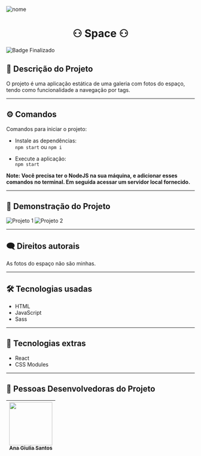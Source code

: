 ![nome](https://github.com/anagiulias/Space/assets/115855530/7fba7728-7adc-4c0e-bf70-ea9b261bd8e6)

# <h1 align="center"> ⚇ Space ⚇ </h1>
![Badge Finalizado](https://img.shields.io/badge/STATUS-CONCLUÍDO-<BRIGHTGREEN)

## 👋 Descrição do Projeto
O projeto é uma aplicação estática de uma galeria com fotos do espaço, tendo como funcionalidade a navegação por tags.

---

## ⚙️ Comandos
Comandos para iniciar o projeto: </br>
- Instale as dependências: </br>
`npm start` ou `npm i` </br>

- Execute a aplicação: </br>
`npm start`

**Note: Você precisa ter o NodeJS na sua máquina, e adicionar esses comandos no terminal. Em seguida acessar um servidor local fornecido.**

---

## 🚀 Demonstração do Projeto
![Projeto 1](https://github.com/anagiulias/Space/assets/115855530/7cfa651e-a0c8-4047-adfa-8abd362a8732)
![Projeto 2](https://github.com/anagiulias/Space/assets/115855530/a00d3d85-fc79-4098-96ff-0252f8b26319)

---

## 🗨️ Direitos autorais
As fotos do espaço não são minhas.

---

## 🛠 Tecnologias usadas
- HTML
- JavaScript
- Sass

---

## 👾 Tecnologias extras
- React
- CSS Modules

---

## 🦸 Pessoas Desenvolvedoras do Projeto
| [<img src="https://avatars.githubusercontent.com/u/115855530?v=4" width=115><br><sub>Ana Giulia Santos</sub>](https://github.com/anagiulias)
| :---: |
